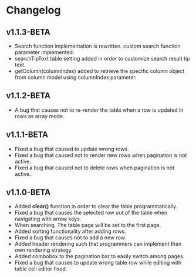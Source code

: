 # Changelog

## v1.1.3-BETA
* Search function implementation is rewritten. custom search function parameter implemented.
* searchTipText table setting added in order to customize search result tip text.
* getColumn(columnIndex) added to retrieve the specific column object from column model using columnIndex parameter.

## v1.1.2-BETA
* A bug that causes not to re-render the table when a row is updated in rows as array mode.

## v1.1.1-BETA
* Fixed a bug that caused to update wrong rows.
* Fixed a bug that caused not to render new rows when pagination is not active.
* Fixed a bug that caused not to delete rows when pagination is not active.

## v1.1.0-BETA
* Added **clear()** function in order to clear the table programmatically.
* Fixed a bug that causes the selected row out of the table when navigating with arrow keys.
* When searching, The table page will be set to the first page.
* Added sorting functionality after adding rows.
* Fixed a bug that causes not to add a new row.
* Added header rendering such that programmers can implement their own rendering strategy.
* Added combobox to the pagination bar to easily switch among pages.
* Fixed a bug that causes to update wrong table row while editing with table cell editor fixed.